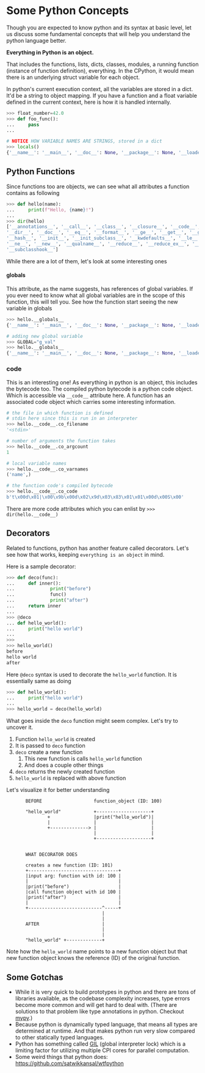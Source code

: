 # Some Python Concepts

Though you are expected to know python and its syntax at basic level, let us discuss some fundamental concepts that will help you understand the python language better.

**Everything in Python is an object.**

That includes the functions, lists, dicts, classes, modules, a running function (instance of function definition), everything. In the CPython, it would mean there is an underlying struct variable for each object.

In python's current execution context, all the variables are stored in a dict. It'd be a string to object mapping. If you have a function and a float variable defined in the current context, here is how it is handled internally.

```python
>>> float_number=42.0
>>> def foo_func():
...     pass
...

# NOTICE HOW VARIABLE NAMES ARE STRINGS, stored in a dict
>>> locals()
{'__name__': '__main__', '__doc__': None, '__package__': None, '__loader__': <class '_frozen_importlib.BuiltinImporter'>, '__spec__': None, '__annotations__': {}, '__builtins__': <module 'builtins' (built-in)>, 'float_number': 42.0, 'foo_func': <function foo_func at 0x1055847a0>}
```

## Python Functions

Since functions too are objects, we can see what all attributes a function contains as following

```python
>>> def hello(name):
...     print(f"Hello, {name}!")
...
>>> dir(hello)
['__annotations__', '__call__', '__class__', '__closure__', '__code__', '__defaults__', '__delattr__', '__dict__',
'__dir__', '__doc__', '__eq__', '__format__', '__ge__', '__get__', '__getattribute__', '__globals__', '__gt__',
'__hash__', '__init__', '__init_subclass__', '__kwdefaults__', '__le__', '__lt__', '__module__', '__name__',
'__ne__', '__new__', '__qualname__', '__reduce__', '__reduce_ex__', '__repr__', '__setattr__', '__sizeof__', '__str__',
'__subclasshook__']
```

While there are a lot of them, let's look at some interesting ones

#### __globals__

This attribute, as the name suggests, has references of global variables. If you ever need to know what all global variables are in the scope of this function, this will tell you. See how the function start seeing the new variable in globals

```python
>>> hello.__globals__
{'__name__': '__main__', '__doc__': None, '__package__': None, '__loader__': <class '_frozen_importlib.BuiltinImporter'>, '__spec__': None, '__annotations__': {}, '__builtins__': <module 'builtins' (built-in)>, 'hello': <function hello at 0x7fe4e82554c0>}

# adding new global variable
>>> GLOBAL="g_val"
>>> hello.__globals__
{'__name__': '__main__', '__doc__': None, '__package__': None, '__loader__': <class '_frozen_importlib.BuiltinImporter'>, '__spec__': None, '__annotations__': {}, '__builtins__': <module 'builtins' (built-in)>, 'hello': <function hello at 0x7fe4e82554c0>, 'GLOBAL': 'g_val'}
```

### __code__

This is an interesting one! As everything in python is an object, this includes the bytecode too. The compiled python bytecode is a python code object. Which is accessible via `__code__` attribute here. A function has an associated code object which carries some interesting information.

```python
# the file in which function is defined
# stdin here since this is run in an interpreter
>>> hello.__code__.co_filename
'<stdin>'

# number of arguments the function takes
>>> hello.__code__.co_argcount
1

# local variable names
>>> hello.__code__.co_varnames
('name',)

# the function code's compiled bytecode
>>> hello.__code__.co_code
b't\x00d\x01|\x00\x9b\x00d\x02\x9d\x03\x83\x01\x01\x00d\x00S\x00'
```

There are more code attributes which you can enlist by `>>> dir(hello.__code__)`

## Decorators

Related to functions, python has another feature called decorators. Let's see how that works, keeping  `everything is an object` in mind.

Here is a sample decorator:

```python
>>> def deco(func):
...     def inner():
...             print("before")
...             func()
...             print("after")
...     return inner
...
>>> @deco
... def hello_world():
...     print("hello world")
...
>>>
>>> hello_world()
before
hello world
after
```

Here `@deco` syntax is used to decorate the `hello_world` function. It is essentially same as doing

```python
>>> def hello_world():
...     print("hello world")
...
>>> hello_world = deco(hello_world)
```

What goes inside the `deco` function might seem complex. Let's try to uncover it.

1. Function `hello_world` is created
2. It is passed to `deco` function
3. `deco` create a new function
      1. This new function is calls `hello_world` function
      2. And does a couple other things
4. `deco` returns the newly created function
5. `hello_world` is replaced with above function

Let's visualize it for better understanding

```
       BEFORE                   function_object (ID: 100)

       "hello_world"            +--------------------+
               +                |print("hello_world")|
               |                |                    |
               +--------------> |                    |
                                |                    |
                                +--------------------+


       WHAT DECORATOR DOES

       creates a new function (ID: 101)
       +---------------------------------+
       |input arg: function with id: 100 |
       |                                 |
       |print("before")                  |
       |call function object with id 100 |
       |print("after")                   |
       |                                 |
       +---------------------------^-----+
                                   |
                                   |
       AFTER                       |
                                   |
                                   |
       "hello_world" +-------------+
```

Note how the `hello_world` name points to a new function object but that new function object knows the reference (ID) of the original function.

## Some Gotchas

- While it is very quick to build prototypes in python and there are tons of libraries available, as the codebase complexity increases, type errors become more common and will get hard to deal with. (There are solutions to that problem like type annotations in python. Checkout [mypy](http://mypy-lang.org/).)
- Because python is dynamically typed language, that means all types are determined at runtime. And that makes python run very slow compared to other statically typed languages.
- Python has something called [GIL](https://www.dabeaz.com/python/UnderstandingGIL.pdf) (global interpreter lock) which is a limiting factor for utilizing multiple CPI cores for parallel computation.
- Some weird things that python does: https://github.com/satwikkansal/wtfpython

